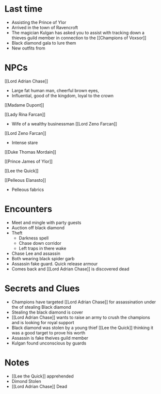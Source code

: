 # Last time  
- Assisting the Prince of Ylor  
- Arrived in the town of Ravencroft  
- The magician Kulgan has asked you to assist with tracking down a thieves guild member in connection to the [[Champions of Voxsor]]
- Black diamond gala to lure them  
- New outfits from
  
# NPCs
  
[[Lord Adrian Chase]]  
- Large fat human man, cheerful brown eyes, 
- Influential, good of the kingdom, loyal to the crown
							  
[[Madame Dupont]]

[[Lady Rina Farcan]]  
- Wife of a wealthy businessman [[Lord Zeno Farcan]]  

[[Lord Zeno Farcan]]
- Intense stare

[[Duke Thomas Mordain]]

[[Prince James of Ylor]]

[[Lee the Quick]]

[[Pelleous Elanasto]]
- Pelleous fabrics
  
# Encounters  
- Meet and mingle with party guests
- Auction off black diamond
- Theft
	- Darkness spell
	- Chase down corridor
	- Left traps in there wake  
- Chase Lee and assassin
- Both wearing black spider garb
- Assassin fake guard. Quick release armour
- Comes back and [[Lord Adrian Chase]] is discovered dead

# Secrets and Clues  
- Champions have targeted [[Lord Adrian Chase]] for assassination under the of stealing Black diamond  
- Stealing the black diamond is cover  
- [[Lord Adrian Chase]] wants to raise an army to crush the champions and is looking for royal support  
- Black diamond was stolen by a young thief [[Lee the Quick]] thinking it was a good target to prove his worth  
- Assassin is fake theives guild member
- Kulgan found unconscious by guards



# Notes
- [[Lee the Quick]] apprehended
- Dimond Stolen
- [[Lord Adrian Chase]] Dead